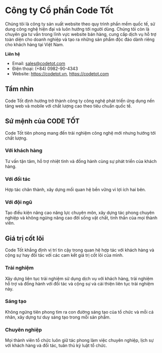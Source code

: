 # Công ty Cổ phần Code Tốt

Chúng tôi là công ty sản xuất website theo quy trình phần mềm quốc tế, sử dung công nghệ hiện đại và luôn hướng tới người dùng.
Chúng tôi còn là chuyên gia tư vấn trong lĩnh vực website bán hàng, cung cấp dịch vụ hỗ trợ toàn diện cho doanh nghiệp và tạo ra những sản phẩm độc đáo dành riêng cho khách hàng tại Việt Nam.

**Liên hệ**

- Email: sales@codetot.com
- Điện thoại: (+84) 0982-90-4343
- Website: https://codetot.vn, https://codetot.com

## Tầm nhìn

Code Tốt định hướng trở thành công ty công nghệ phát triển ứng dụng nền tảng web và mobile với chất lượng cao theo tiêu chuẩn quốc tế.

## Sứ mệnh của CODE TỐT

Code Tốt tiên phong mang đến trải nghiệm công nghệ mới nhưng hướng tới chất lượng.

### Với khách hàng

Tư vấn tận tâm, hỗ trợ nhiệt tình và đồng hành cùng sự phát triển của khách hàng.

### Với đối tác

Hợp tác chân thành, xây dựng mối quan hệ bền vững vì lợi ích hai bên.

### Với đội ngũ

Tạo điều kiện nâng cao năng lực chuyên môn, xây dựng tác phong chuyên nghiệp và không ngừng nâng cao đời sống vật chất, tinh thần của mọi thành viên.

## Giá trị cốt lõi

Code Tốt khẳng định vị trí tin cậy trong quan hệ hợp tác với khách hàng và cộng sự hay đối tác với các cam kết giá trị cốt lõi của mình.

### Trải nghiệm

Xây dựng liên tục trải nghiệm sử dụng dịch vụ với khách hàng, trải nghiệm hỗ trợ và đồng hành với đối tác và cộng sự và cải thiện liên tục trải nghiệm này.

### Sáng tạo

Không ngừng tiên phong tìm ra con đường sáng tạo của tổ chức và mỗi cá nhân, xây dựng tư duy sáng tạo trong mỗi sản phẩm.

### Chuyên nghiệp

Mọi thành viên tổ chức luôn giữ tác phong làm việc chuyên nghiệp, lịch sự với khách hàng và đối tác, tuân thủ kỷ luật tổ chức.
